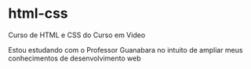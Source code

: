 # html-css
 Curso de HTML e CSS do Curso em Video

Estou estudando com o Professor Guanabara no intuito de ampliar meus conhecimentos de desenvolvimento web